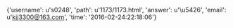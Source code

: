 {'username': u's0248', 'path': u'1173/1173.html', 'answer': u'\u5426', 'email': u'kjj3300@163.com', 'time': '2016-02-24:22:18:06'}